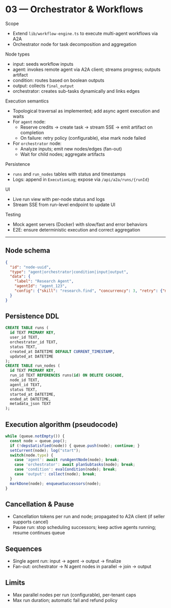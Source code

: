 # 03 — Orchestrator & Workflows

Scope
- Extend `lib/workflow-engine.ts` to execute multi-agent workflows via A2A
- Orchestrator node for task decomposition and aggregation

Node types
- input: seeds workflow inputs
- agent: invokes remote agent via A2A client; streams progress; outputs artifact
- condition: routes based on boolean outputs
- output: collects `final_output`
- orchestrator: creates sub-tasks dynamically and links edges

Execution semantics
- Topological traversal as implemented; add async agent execution and waits
- For `agent` node:
  - Reserve credits → create task → stream SSE → emit artifact on completion
  - On failure: retry policy (configurable), else mark node failed
- For `orchestrator` node:
  - Analyze inputs; emit new nodes/edges (fan-out)
  - Wait for child nodes; aggregate artifacts

Persistence
- `runs` and `run_nodes` tables with status and timestamps
- Logs: append in `ExecutionLog`; expose via `/api/a2a/runs/{runId}`

UI
- Live run view with per-node status and logs
- Stream SSE from run-level endpoint to update UI

Testing
- Mock agent servers (Docker) with slow/fast and error behaviors
- E2E: ensure deterministic execution and correct aggregation

---

## Node schema
```json
{
  "id": "node-uuid",
  "type": "agent|orchestrator|condition|input|output",
  "data": {
    "label": "Research Agent",
    "agentId": "agent_123",
    "config": {"skill": "research.find", "concurrency": 3, "retry": {"max": 2}}
  }
}
```

## Persistence DDL
```sql
CREATE TABLE runs (
  id TEXT PRIMARY KEY,
  user_id TEXT,
  orchestrator_id TEXT,
  status TEXT,
  created_at DATETIME DEFAULT CURRENT_TIMESTAMP,
  updated_at DATETIME
);
CREATE TABLE run_nodes (
  id TEXT PRIMARY KEY,
  run_id TEXT REFERENCES runs(id) ON DELETE CASCADE,
  node_id TEXT,
  agent_id TEXT,
  status TEXT,
  started_at DATETIME,
  ended_at DATETIME,
  metadata_json TEXT
);
```

## Execution algorithm (pseudocode)
```ts
while (queue.notEmpty()) {
  const node = queue.pop();
  if (!depsSatisfied(node)) { queue.push(node); continue; }
  setCurrent(node); log("start");
  switch(node.type) {
    case 'agent': await runAgentNode(node); break;
    case 'orchestrator': await planSubtasks(node); break;
    case 'condition': evalCondition(node); break;
    case 'output': collect(node); break;
  }
  markDone(node); enqueueSuccessors(node);
}
```

## Cancellation & Pause
- Cancellation tokens per run and node; propagated to A2A client (if seller supports cancel)
- Pause run: stop scheduling successors; keep active agents running; resume continues queue

## Sequences
- Single agent run: input → agent → output → finalize
- Fan-out: orchestrator → N agent nodes in parallel → join → output

## Limits
- Max parallel nodes per run (configurable), per-tenant caps
- Max run duration; automatic fail and refund policy